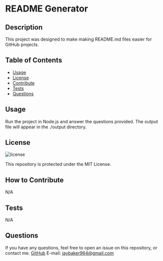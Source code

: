 
  # README Generator

  ## Description
  
  This project was designed to make making README.md files easier for GitHub projects.
  
  ## Table of Contents
  
  - [Usage](#usage)
  - [License](#license)
  - [Contribute](#contribute)
  - [Tests](#tests)
  - [Questions](#questions)
  
  ## Usage
  
  Run the project in Node.js and answer the questions provided. The output file will appear in the ./output directory.
  
  ## License
  
  ![license](https://img.shields.io/badge/License-MIT-blue)
  
  This repository is protected under the MIT License.
  
  ## How to Contribute
  
  N/A

  ## Tests
  
  N/A

  ## Questions

  If you have any questions, feel free to open an issue on this repository, or contact me.
  [GitHub](https://github.com/artificialair)
  E-mail: jaybaker964@gmail.com
  